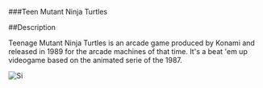 ###Teen Mutant Ninja Turtles

##Description

Teenage Mutant Ninja Turtles is an arcade game produced by Konami and released in 1989 for the arcade machines of that time. It's a beat 'em up videogame based on the animated serie of the 1987.


![Si](https://static.wikia.nocookie.net/tortugasninja/images/b/bc/Teenage_Mutant_Ninja_Turtles_arcade_flyer_JPN.jpg/revision/latest?cb=20181013235447&path-prefix=es)
